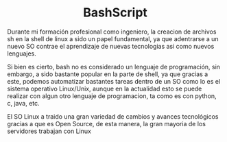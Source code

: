 <h1 align="center">BashScript</h1>
<p>Durante mi formación profesional como ingeniero, la creacion de archivos sh en la shell de linux a sido un papel fundamental, ya que adentrarse a un nuevo SO contrae el aprendizaje de nuevas tecnologias asi como nuevos lenguajes.</p>
<p>Si bien es cierto, bash no es considerado un lenguaje de programación, sin embargo, a sido bastante popular en la parte de shell, ya que gracias a este, podemos automatizar bastantes tareas dentro de un SO como lo es el sistema operativo Linux/Unix, aunque en la actualidad esto se puede realizar con algun otro lenguaje de programacion, ta como es con python, c, java, etc.</p> 
<p>El SO Linux a traido una gran variedad de cambios y avances tecnológicos gracias a que es Open Source, de esta manera, la gran mayoria de los servidores trabajan con Linux</p>

